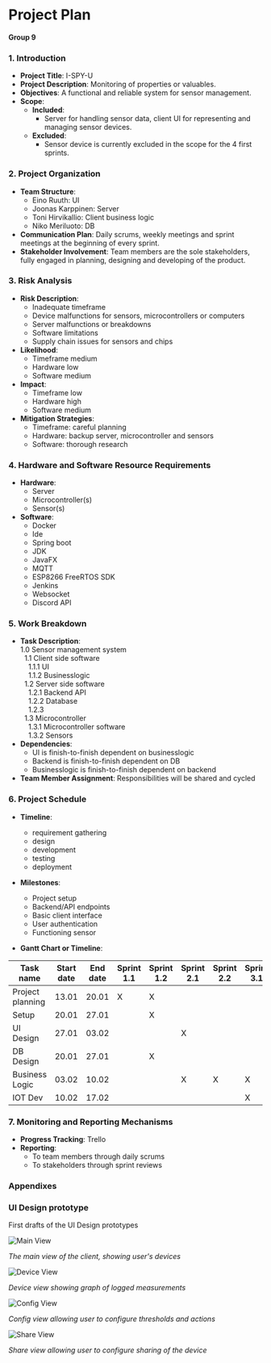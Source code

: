 

# Project Plan

**Group 9**

### 1. Introduction
  - **Project Title**: I-SPY-U
  - **Project Description**: Monitoring of properties or valuables.
  - **Objectives**: A functional and reliable system for sensor management.
  - **Scope**: 
    - **Included**:
        - Server for handling sensor data, client UI for representing and managing sensor devices.
    - **Excluded**:
        - Sensor device is currently excluded in the scope for the 4 first sprints.

### 2. Project Organization
  - **Team Structure**:
    - Eino Ruuth: UI
    - Joonas Karppinen: Server
    - Toni Hirvikallio: Client business logic
    - Niko Meriluoto: DB
  - **Communication Plan**: Daily scrums, weekly meetings and sprint meetings at the beginning of every sprint.
  - **Stakeholder Involvement**: Team members are the sole stakeholders, fully engaged in planning, designing and developing of the product.

### 3. Risk Analysis
  - **Risk Description**:
    - Inadequate timeframe
    - Device malfunctions for sensors, microcontrollers or computers
    - Server malfunctions or breakdowns
    - Software limitations
    - Supply chain issues for sensors and chips
  - **Likelihood**:
    - Timeframe medium
    - Hardware low
    - Software medium
  - **Impact**:
    - Timeframe low
    - Hardware high
    - Software medium
  - **Mitigation Strategies**:
    - Timeframe: careful planning
    - Hardware: backup server, microcontroller and sensors
    - Software: thorough research

### 4. Hardware and Software Resource Requirements
  - **Hardware**:
    - Server
    - Microcontroller(s)
    - Sensor(s)
  - **Software**:
    - Docker
    - Ide
    - Spring boot
    - JDK
    - JavaFX
    - MQTT
    - ESP8266 FreeRTOS SDK
    - Jenkins
    - Websocket
    - Discord API

### 5. Work Breakdown
  - **Task Description**:  
    1.0 Sensor management system  
        &nbsp;&nbsp;1.1 Client side software  
            &nbsp;&nbsp;&nbsp;&nbsp;1.1.1 UI  
            &nbsp;&nbsp;&nbsp;&nbsp;1.1.2 Businesslogic  
        &nbsp;&nbsp;1.2 Server side software  
            &nbsp;&nbsp;&nbsp;&nbsp;1.2.1 Backend API  
            &nbsp;&nbsp;&nbsp;&nbsp;1.2.2 Database  
            &nbsp;&nbsp;&nbsp;&nbsp;1.2.3  
        &nbsp;&nbsp;1.3 Microcontroller  
            &nbsp;&nbsp;&nbsp;&nbsp;1.3.1 Microcontroller software  
            &nbsp;&nbsp;&nbsp;&nbsp;1.3.2 Sensors  
  - **Dependencies**:
    - UI is finish-to-finish dependent on businesslogic
    - Backend is finish-to-finish dependent on DB
    - Businesslogic is finish-to-finish dependent on backend
  - **Team Member Assignment**: Responsibilities will be shared and cycled

### 6. Project Schedule
  - **Timeline**:
    - requirement gathering
    - design
    - development
    - testing
    - deployment
  - **Milestones**:
    - Project setup
    - Backend/API endpoints
    - Basic client interface
    - User authentication
    - Functioning sensor

  - **Gantt Chart or Timeline**:

  |Task name|Start date|End date|Sprint 1.1|Sprint 1.2|Sprint 2.1|Sprint 2.2|Sprint 3.1|Sprint 3.2|Sprint 4.1|Sprint 4.2|
  |------|--|--|--|--|--|--|--|--|--|--|
  |Project planning|13.01|20.01|X|X||
  |Setup|20.01|27.01||X||
  |UI Design|27.01|03.02|||X|
  |DB Design|20.01|27.01||X|
  |Business Logic|03.02|10.02|||X|X|X|
  |IOT Dev|10.02|17.02|||||X|




### 7. Monitoring and Reporting Mechanisms
  - **Progress Tracking**: Trello
  - **Reporting**:
    - To team members through daily scrums
    - To stakeholders through sprint reviews


### Appendixes


### UI Design prototype  


First drafts of the UI Design prototypes


![Main View](./docs/ui-design/01_main-view.jpg)<br>

*The main view of the client, showing user's devices*

![Device View](./docs/ui-design/02_device-view.jpg)<br>

*Device view showing graph of logged measurements*

![Config View](./docs/ui-design/03_config-view.jpg)<br>

*Config view allowing user to configure thresholds and actions*

![Share View](./docs/ui-design/04_share-view.jpg)<br>

*Share view allowing user to configure sharing of the device*


